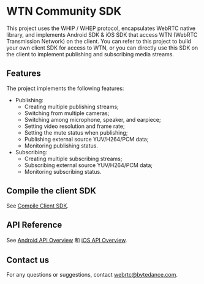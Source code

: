 # WTN Community SDK

This project uses the WHIP / WHEP protocol, encapsulates WebRTC native library, and implements Android SDK & iOS SDK that access WTN (WebRTC Transmission Network) on the client.
You can refer to this project to build your own client SDK for access to WTN, or you can directly use this SDK on the client to implement publishing and subscribing media streams.

## Features

The project implements the following features:

- Publishing:
   - Creating multiple publishing streams;
   - Switching from multiple cameras;
   - Switching among microphone, speaker, and earpiece;
   - Setting video resolution and frame rate;
   - Setting the mute status when publishing;
   - Publishing external source YUV/H264/PCM data;
   - Monitoring publishing status. 
- Subscribing:
  - Creating multiple subscribing streams;
  - Subscribing external source YUV/H264/PCM data;
  - Monitoring subscribing status. 

## Compile the client SDK

See [Compile Client SDK](doc/en/Build_Instruction.md).

## API Reference

See [Android API Overview](doc/en/Android/overview.md) 和 [iOS API Overview](doc/en/iOS/overview.md).

## Contact us

For any questions or suggestions, contact webrtc@bytedance.com.
